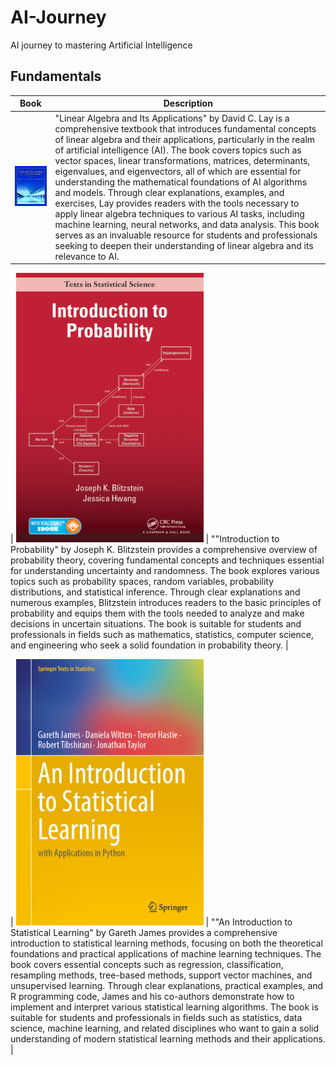 # AI-Journey
AI journey to mastering Artificial Intelligence

## Fundamentals
| Book                                                                                                                                                        | Description                                                                                                                                                         |
| --------------------------------------------------------------------------------------------------------------------------------------------------------------- | --------------------------------------------------------------------------------------------------------------------------------------------------------------- |
| <img width="300" alt="Screenshot 2023-11-20 at 12 54 03 PM" src="https://github.com/jmonaste/AI-Journey/blob/main/assets/linear-algebra-and-its-applications-cover.jpg"> | "Linear Algebra and Its Applications" by David C. Lay is a comprehensive textbook that introduces fundamental concepts of linear algebra and their applications, particularly in the realm of artificial intelligence (AI). The book covers topics such as vector spaces, linear transformations, matrices, determinants, eigenvalues, and eigenvectors, all of which are essential for understanding the mathematical foundations of AI algorithms and models. Through clear explanations, examples, and exercises, Lay provides readers with the tools necessary to apply linear algebra techniques to various AI tasks, including machine learning, neural networks, and data analysis. This book serves as an invaluable resource for students and professionals seeking to deepen their understanding of linear algebra and its relevance to AI. |

| <img width="300" alt="Screenshot 2023-11-20 at 12 54 03 PM" src="https://github.com/jmonaste/AI-Journey/blob/main/assets/introduction-to-probability.png"> | ""Introduction to Probability" by Joseph K. Blitzstein provides a comprehensive overview of probability theory, covering fundamental concepts and techniques essential for understanding uncertainty and randomness. The book explores various topics such as probability spaces, random variables, probability distributions, and statistical inference. Through clear explanations and numerous examples, Blitzstein introduces readers to the basic principles of probability and equips them with the tools needed to analyze and make decisions in uncertain situations. The book is suitable for students and professionals in fields such as mathematics, statistics, computer science, and engineering who seek a solid foundation in probability theory. |

| <img width="300" alt="Screenshot 2023-11-20 at 12 54 03 PM" src="https://github.com/jmonaste/AI-Journey/blob/main/assets/an-introduction-to-statistical-learning.png"> | ""An Introduction to Statistical Learning" by Gareth James provides a comprehensive introduction to statistical learning methods, focusing on both the theoretical foundations and practical applications of machine learning techniques. The book covers essential concepts such as regression, classification, resampling methods, tree-based methods, support vector machines, and unsupervised learning. Through clear explanations, practical examples, and R programming code, James and his co-authors demonstrate how to implement and interpret various statistical learning algorithms. The book is suitable for students and professionals in fields such as statistics, data science, machine learning, and related disciplines who want to gain a solid understanding of modern statistical learning methods and their applications. |